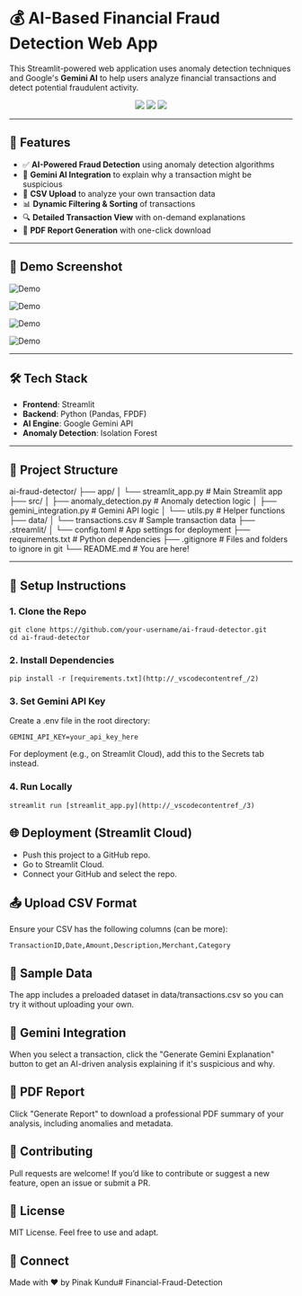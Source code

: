 ﻿# 💰 AI-Based Financial Fraud Detection Web App

This Streamlit-powered web application uses anomaly detection techniques and Google's **Gemini AI** to help users analyze financial transactions and detect potential fraudulent activity.

<div align="center">
  <img src="https://img.shields.io/badge/Python-3.11-blue" />
  <img src="https://img.shields.io/badge/Streamlit-1.x-brightgreen" />
  <img src="https://img.shields.io/badge/Gemini%20API-integrated-orange" />
</div>

---

## 🚀 Features

- ✅ **AI-Powered Fraud Detection** using anomaly detection algorithms
- 🧠 **Gemini AI Integration** to explain why a transaction might be suspicious
- 📁 **CSV Upload** to analyze your own transaction data
- 📊 **Dynamic Filtering & Sorting** of transactions
- 🔍 **Detailed Transaction View** with on-demand explanations
- 📄 **PDF Report Generation** with one-click download

---

## 📸 Demo Screenshot

![Demo](https://blogger.googleusercontent.com/img/b/R29vZ2xl/AVvXsEgZHBfCPzwgumLb1qzpZoapU7l5_c2pcVuTyHjFFHsgzYbtbpKwEzfZG-7rXrqRI85yw0ibVs3zDk07k47BxSNtML4FQHDOcfZ9M_ZwMy7qKsCh-2pPlmNgPs60SMppimoRe3UcZ9uLHKo-APOAV7c_A-mHXrza9srAfSTt-2mCLnZ1rLbLmzkQSeW0aCQ/s1918/Screenshot%202025-04-07%20210819.png)

![Demo](https://blogger.googleusercontent.com/img/b/R29vZ2xl/AVvXsEhHmFVeo7EyHDVCfL7GFKaqx-45sjf-s55ACchCV3U4rGBwzPUP8AeorqyRuYSvtvphhFzOEGHPyrasjH0d1vpKN3xA9oPRucjU5tavPvZjvX5ko04bDfc9XKL9hr0NaYFsZRRfVKE_YQ30IwMBKx2n2JzRG4RYPQVtyeqUl5Z6grAZ1H4wQavpaAsoAbw/s1919/Screenshot%202025-04-07%20211002.png)

![Demo](https://blogger.googleusercontent.com/img/b/R29vZ2xl/AVvXsEitDZfj2NCDzgR6nT-pZfPeEGtC-_jP_SzC4E9NK_pZ_L5QZBeJbtH8VsauahUrCrxhx4LlDja_mNaphb5vg4Cfju36A9cwddYJq6VXqYZuXRmT_XFVxHK3KRNlwbTp1Crvbhe2TiKqhZ_RGJR6TmrDb-rhEXo8VElzlJEFlPqmBvC0v5XOKilNB6kPpg8/s1919/Screenshot%202025-04-07%20211034.png)

![Demo](https://blogger.googleusercontent.com/img/b/R29vZ2xl/AVvXsEiUyYcs9hOnWHx5IkiSd2zd3vg7zisPcpGvQSTvj1gM6SnzQ-vYPe5CzMm5e6Zt_Pc5mc8VRvV97zjaJ45HOTFjeGjTgOsQXVaMGG4RAiADdCglEO7dBvcUrIqEMJ7siRx2-FWAeGT7BnQ-WFKqUOa_JOlc_Zj-DGcMURfjvU1xDxvTw217G1SoUiA6mD8/s1919/Screenshot%202025-04-07%20211119.png)

---

## 🛠️ Tech Stack

- **Frontend**: Streamlit
- **Backend**: Python (Pandas, FPDF)
- **AI Engine**: Google Gemini API
- **Anomaly Detection**: Isolation Forest

---

## 📂 Project Structure

ai-fraud-detector/ 
├── app/ 
│ └── streamlit_app.py # Main Streamlit app 
├── src/ 
│ ├── anomaly_detection.py # Anomaly detection logic 
│ ├── gemini_integration.py # Gemini API logic 
│ └── utils.py # Helper functions 
├── data/ 
│ └── transactions.csv # Sample transaction data 
├── .streamlit/ 
│ └── config.toml # App settings for deployment 
├── requirements.txt # Python dependencies 
├── .gitignore # Files and folders to ignore in git 
└── README.md # You are here!

---

## 🔧 Setup Instructions

### 1. Clone the Repo
```
git clone https://github.com/your-username/ai-fraud-detector.git
cd ai-fraud-detector
```

### 2. Install Dependencies
```
pip install -r [requirements.txt](http://_vscodecontentref_/2)
```

### 3. Set Gemini API Key
Create a .env file in the root directory:
```
GEMINI_API_KEY=your_api_key_here
```
For deployment (e.g., on Streamlit Cloud), add this to the Secrets tab instead.

### 4. Run Locally
```
streamlit run [streamlit_app.py](http://_vscodecontentref_/3)
```

## 🌐 Deployment (Streamlit Cloud)
- Push this project to a GitHub repo.
- Go to Streamlit Cloud.
- Connect your GitHub and select the repo.

## 📤 Upload CSV Format
Ensure your CSV has the following columns (can be more):
```
TransactionID,Date,Amount,Description,Merchant,Category
```

## 📎 Sample Data
The app includes a preloaded dataset in data/transactions.csv so you can try it without uploading your own.

## 🧠 Gemini Integration
When you select a transaction, click the "Generate Gemini Explanation" button to get an AI-driven analysis explaining if it's suspicious and why.

## 📄 PDF Report
Click "Generate Report" to download a professional PDF summary of your analysis, including anomalies and metadata.

## 🙌 Contributing
Pull requests are welcome! If you’d like to contribute or suggest a new feature, open an issue or submit a PR.

## 📜 License
MIT License. Feel free to use and adapt.

## 🔗 Connect
Made with ❤️ by Pinak Kundu# Financial-Fraud-Detection
